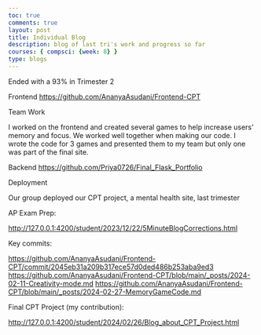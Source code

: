 ```yaml
---
toc: true
comments: true
layout: post
title: Individual Blog
description: blog of last tri's work and progress so far
courses: { compsci: {week: 8} }
type: blogs
---
```


Ended with a 93% in Trimester 2  

Frontend
https://github.com/AnanyaAsudani/Frontend-CPT

Team Work

I worked on the frontend and created several games to help increase users' memory and focus. We worked well together when making our code. I wrote the code for 3 games and presented them to my team but only one was part of the final site. 

Backend
https://github.com/Priya0726/Final_Flask_Portfolio

Deployment

Our group deployed our CPT project, a mental health site, last trimester 

AP Exam Prep: 

http://127.0.0.1:4200/student/2023/12/22/5MinuteBlogCorrections.html

Key commits: 

https://github.com/AnanyaAsudani/Frontend-CPT/commit/2045eb31a209b317ece57d0ded486b253aba9ed3
https://github.com/AnanyaAsudani/Frontend-CPT/blob/main/_posts/2024-02-11-Creativity-mode.md
https://github.com/AnanyaAsudani/Frontend-CPT/blob/main/_posts/2024-02-27-MemoryGameCode.md

Final CPT Project (my contribution):

http://127.0.0.1:4200/student/2024/02/26/Blog_about_CPT_Project.html